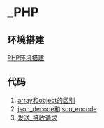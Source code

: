 # _PHP

## 环境搭建
[PHP环境搭建](PHP环境搭建.md)

## 代码
1. [array和object的区别](array和object的区别.md)
2. [json_decode和json_encode](json_decode和json_encode.md)
3. [发送_接收请求](发送_接收请求.md)